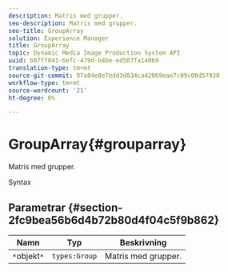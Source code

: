 ```yaml
---
description: Matris med grupper.
seo-description: Matris med grupper.
seo-title: GroupArray
solution: Experience Manager
title: GroupArray
topic: Dynamic Media Image Production System API
uuid: b87ff841-6efc-479d-b4be-ed507fa14069
translation-type: tm+mt
source-git-commit: 97a84e8e7edd3d834ca42069eae7c09c00d57938
workflow-type: tm+mt
source-wordcount: '21'
ht-degree: 0%

---
```



# GroupArray{#grouparray}

Matris med grupper.

Syntax

## Parametrar {#section-2fc9bea56b6d4b72b80d4f04c5f9b862}

| Namn | Typ | Beskrivning |
|---|---|---|
| `*`objekt`*` | `types:Group` | Matris med grupper. |

